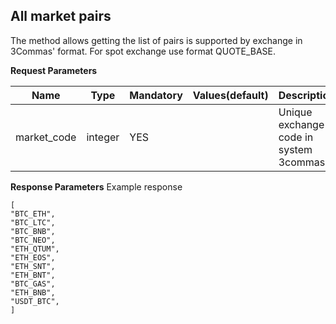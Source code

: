 ## All market pairs

The method allows getting the list of pairs is supported by exchange in 3Commas' format.
For spot exchange use format QUOTE_BASE.

**Request Parameters**

| Name | Type |	Mandatory |	Values(default)	| Description|
|------|------|-----------|-----------------|------------|
|market_code  | integer	| YES |	| Unique exchange code in system 3commas|

**Response Parameters**
Example response
```
[
"BTC_ETH",
"BTC_LTC",
"BTC_BNB",
"BTC_NEO",
"ETH_QTUM",
"ETH_EOS",
"ETH_SNT",
"ETH_BNT",
"BTC_GAS",
"ETH_BNB",
"USDT_BTC",
]
```
